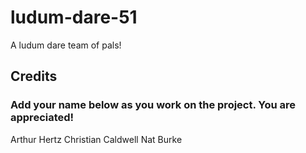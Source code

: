 # ludum-dare-51

A ludum dare team of pals!

## Credits

### Add your name below as you work on the project. You are appreciated!

Arthur Hertz
Christian Caldwell
Nat Burke
